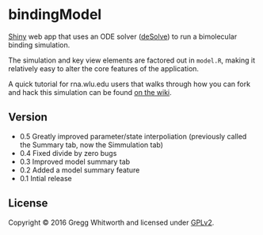 bindingModel
============

[Shiny](http://www.rstudio.com/shiny) web app that uses an ODE solver ([deSolve](http://cran.r-project.org/web/packages/deSolve/index.html)) to run a bimolecular binding simulation.

The simulation and key view elements are factored out in `model.R`, making it relatively easy to alter the core features of the application.

A quick tutorial for rna.wlu.edu users that walks through how you can fork and hack this simulation can be found [on the wiki](https://github.com/whitwort/bindingModel/wiki/Tutorial-for-rna.wlu.edu-users).


## Version

* 0.5   Greatly improved parameter/state interpoliation (previously called the Summary tab, now the Simmulation tab)
* 0.4   Fixed divide by zero bugs
* 0.3   Improved model summary tab
* 0.2   Added a model summary feature
* 0.1   Intial release

## License

Copyright © 2016 Gregg Whitworth and licensed under [GPLv2](http://www.gnu.org/licenses/old-licenses/gpl-2.0.en.html).
